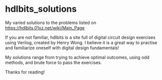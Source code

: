 # hdlbits_solutions
My varied solutions to the problems listed on https://hdlbits.01xz.net/wiki/Main_Page 

If you are not familiar, hdlbits is a site full of digital circuit design exercises using Verilog, created by Henry Wong.
I believe it is a great way to practise and familiarize oneself with digital design fundamentals!

My solutions range from trying to achieve optimal outcomes, using odd methods, and brute force to pass the exercises.

Thanks for reading!
